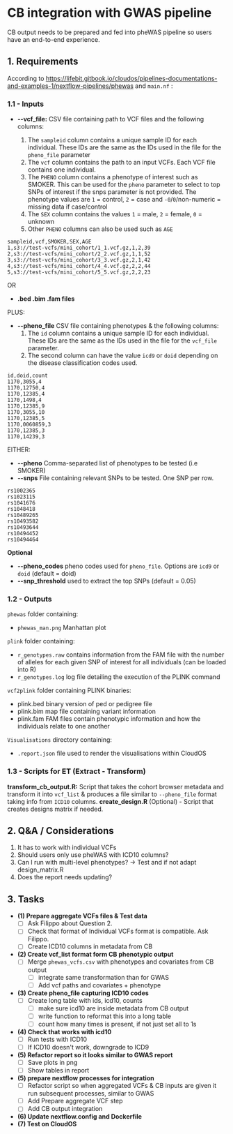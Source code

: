 # CB integration with GWAS pipeline

CB output needs to be prepared and fed into pheWAS pipeline so users have an end-to-end experience.

## 1. Requirements

According to https://lifebit.gitbook.io/cloudos/pipelines-documentations-and-examples-1/nextflow-pipelines/phewas and `main.nf` :

### 1.1 - Inputs

- **--vcf_file:** CSV file containing path to VCF files and the following columns:

    1. The `sampleid` column contains a unique sample ID for each individual. These IDs are the same as the IDs used in the file for the `pheno_file` parameter
    2. The `vcf` column contains the path to an input VCFs. Each VCF file contains one individual.
    3. The `PHENO` column contains a phenotype of interest such as SMOKER. This can be used for the `pheno` parameter to select to top SNPs of interest if the snps parameter is not provided. The phenotype values are `1` = control, `2` = case and `-0`/`0`/non-numeric = missing data if case/control
    4. The `SEX` column contains the values `1` = male,  `2` = female, `0` = unknown
    5. Other `PHENO` columns can also be used such as `AGE`

```
sampleid,vcf,SMOKER,SEX,AGE
1,s3://test-vcfs/mini_cohort/1_1.vcf.gz,1,2,39
2,s3://test-vcfs/mini_cohort/2_2.vcf.gz,1,1,52
3,s3://test-vcfs/mini_cohort/3_3.vcf.gz,2,1,42
4,s3://test-vcfs/mini_cohort/4_4.vcf.gz,2,2,44
5,s3://test-vcfs/mini_cohort/5_5.vcf.gz,2,2,23
```

OR

- **.bed .bim .fam files**

PLUS:

- **--pheno_file** CSV file containing phenotypes & the following columns:
    1. The `id` column contains a unique sample ID for each individual. These IDs are the same as the IDs used in the file for the `vcf_file` parameter.
    2. The second column can have the value `icd9` or `doid` depending on the disease classification codes used.

```
id,doid,count
1170,3055,4
1170,12750,4
1170,12385,4
1170,1498,4
1170,12385,9
1170,3055,10
1170,12385,5
1170,0060859,3
1170,12385,3
1170,14239,3
```

EITHER:
- **--pheno** Comma-separated list of phenotypes to be tested (i.e SMOKER)
- **--snps** File containing relevant SNPs to be tested. One SNP per row.
```
rs1002365
rs1023115
rs1041676
rs1048418
rs10489265
rs10493582
rs10493644
rs10494452
rs10494464
```

**Optional**

- **--pheno_codes** pheno codes used for `pheno_file`. Options are `icd9` or `doid` (default = doid)
- **--snp_threshold** used to extract the top SNPs (default = 0.05)

### 1.2 - Outputs
`phewas` folder containing:
- `phewas_man.png` Manhattan plot

`plink` folder containing:
- `r_genotypes.raw` contains information from the FAM file with the number of alleles for each given SNP of interest for all individuals (can be loaded into R)
- `r_genotypes.log` log file detailing the execution of the PLINK command

`vcf2plink` folder containing PLINK binaries:
- plink.bed binary version of ped or pedigree file
- plink.bim map file containing variant information
- plink.fam FAM files contain phenotypic information and how the individuals relate to one another

`Visualisations` directory containing:
- `.report.json` file used to render the visualisations within CloudOS

### 1.3 - Scripts for ET (Extract - Transform)
**transform_cb_output.R:** Script that takes the cohort browser metadata and transform it into `vcf_list` & produces a file similar to `--pheno_file` format taking info from `ICD10` columns.
**create_design.R** (Optional) - Script that creates designs matrix if needed.

## 2. Q&A / Considerations
1. It has to work with individual VCFs
2. Should users only use pheWAS with ICD10 columns?
3. Can I run with multi-level phenotypes? -> Test and if not adapt design_matrix.R
4. Does the report needs updating?

## 3. Tasks
- **(1) Prepare aggregate VCFs files & Test data**
    - [ ] Ask Filippo about Question 2.
    - [ ] Check that format of Individual VCFs format is compatible. Ask Filippo.
    - [ ] Create ICD10 columns in metadata from CB
- **(2) Create vcf_list format form CB phenotypic output**
    - [ ] Merge `phewas_vcfs.csv` with phenotypes and covariates from CB output
        - [ ] integrate same transformation than for GWAS
        - [ ] Add vcf paths and covariates + phenotype
- **(3) Create pheno_file capturing ICD10 codes**
    - [ ] Create long table with ids, icd10, counts 
        - [ ] make sure icd10 are inside metadata from CB output
        - [ ] write function to reformat this into a long table
        - [ ] count how many times is present, if not just set all to 1s 
- **(4) Check that works with icd10**
    - [ ] Run tests with ICD10
    - [ ] If ICD10 doesn't work, downgrade to ICD9
- **(5) Refactor report so it looks similar to GWAS report**
    - [ ] Save plots in png
    - [ ] Show tables in report
- **(5) prepare nextflow processes for integration**
    - [ ] Refactor script so when aggregated VCFs & CB inputs are given it run subsequent processes, similar to GWAS
    - [ ] Add Prepare aggregate VCF step
    - [ ] Add CB output integration
- **(6) Update nextflow.config and Dockerfile**
- **(7) Test on CloudOS**



